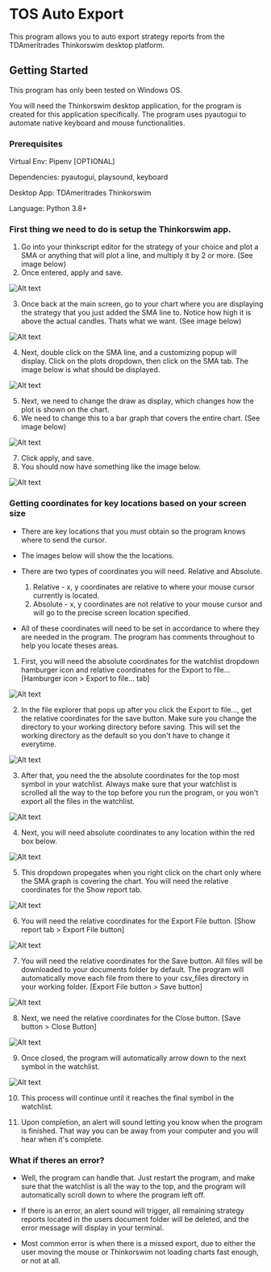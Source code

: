 # TOS Auto Export

This program allows you to auto export strategy reports from the TDAmeritrades Thinkorswim desktop platform.

## Getting Started

This program has only been tested on Windows OS.

You will need the Thinkorswim desktop application, for the program is created for this application specifically.
The program uses pyautogui to automate native keyboard and mouse functionalities.

### Prerequisites

Virtual Env: Pipenv [OPTIONAL]

Dependencies: pyautogui, playsound, keyboard

Desktop App: TDAmeritrades Thinkorswim

Language: Python 3.8+

### First thing we need to do is setup the Thinkorswim app.

1. Go into your thinkscript editor for the strategy of your choice and plot a SMA or anything that will plot a line, and multiply it by 2 or more. (See image below)
2. Once entered, apply and save.

![Alt text](/img/thinkscript_editor_add_sma.png)

3. Once back at the main screen, go to your chart where you are displaying the strategy that you just added the SMA line to. Notice how high it is above the actual candles. Thats what we want. (See image below)

![Alt text](/img/sma_line.png)

4. Next, double click on the SMA line, and a customizing popup will display. Click on the plots dropdown, then click on the SMA tab. The image below is what should be displayed.

![Alt text](/img/customize_sma_line.png)

5. Next, we need to change the draw as display, which changes how the plot is shown on the chart.
6. We need to change this to a bar graph that covers the entire chart. (See image below)

![Alt text](/img/customize_sma_line_to_cover.png)

7. Click apply, and save.
8. You should now have something like the image below.

![Alt text](/img/basic_chart_cover.png)

### Getting coordinates for key locations based on your screen size

- There are key locations that you must obtain so the program knows where to send the cursor.
- The images below will show the the locations.
- There are two types of coordinates you will need. Relative and Absolute.

  1. Relative - x, y coordinates are relative to where your mouse cursor currently is located.
  2. Absolute - x, y coordinates are not relative to your mouse cursor and will go to the precise screen location specified.

- All of these coordinates will need to be set in accordance to where they are needed in the program. The program has comments throughout to help you locate theses areas.

1. First, you will need the absolute coordinates for the watchlist dropdown hamburger icon and relative coordinates for the Export to file... [Hamburger icon > Export to file... tab]

![Alt text](/img/sidebar_export_watchlist.png)

2. In the file explorer that pops up after you click the Export to file..., get the relative coordinates for the save button. Make sure you change the directory to your working directory before saving. This will set the working directory as the default so you don't have to change it everytime.

![Alt text](/img/export_watchlist_to_local.PNG)

3. After that, you need the the absolute coordinates for the top most symbol in your watchlist. Always make sure that your watchlist is scrolled all the way to the top before you run the program, or you won't export all the files in the watchlist.

![Alt text](/img/watchlist_first_row_click.png)

4. Next, you will need absolute coordinates to any location within the red box below.

![Alt text](/img/chart_covered.png)

5. This dropdown propegates when you right click on the chart only where the SMA graph is covering the chart. You will need the relative coordinates for the Show report tab.

![Alt text](/img/show_report_dropdown.png)

6. You will need the relative coordinates for the Export File button. [Show report tab > Export File button]

![Alt text](/img/export_strategy_report_button.png)

7. You will need the relative coordinates for the Save button. All files will be downloaded to your documents folder by default. The program will automatically move each file from there to your csv_files directory in your working folder. [Export File button > Save button]

![Alt text](/img/save_export_to_local.png)

8. Next, we need the relative coordinates for the Close button. [Save button > Close Button]

![Alt text](/img/close_export_strategy.png)

9. Once closed, the program will automatically arrow down to the next symbol in the watchlist.

![Alt text](/img/watchlist_arrow_down_to_next_row.png)

10. This process will continue until it reaches the final symbol in the watchlist.

11. Upon completion, an alert will sound letting you know when the program is finished. That way you can be away from your computer and you will hear when it's complete.

### What if theres an error?

- Well, the program can handle that. Just restart the program, and make sure that the watchlist is all the way to the top, and the program will automatically scroll down to where the program left off.

- If there is an error, an alert sound will trigger, all remaining strategy reports located in the users document folder will be deleted, and the error message will display in your terminal. 

- Most common error is when there is a missed export, due to either the user moving the mouse or Thinkorswim not loading charts fast enough, or not at all.
